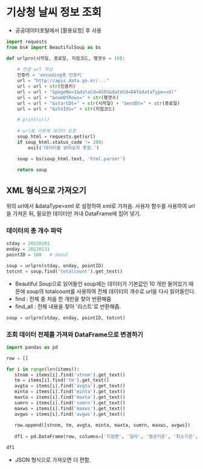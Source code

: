 # 기상청 날씨 정보 조회
- 공공데이터포털에서 [활용요청] 후 사용

```python
import requests
from bs4 import BeautifulSoup as bs
```

```python
def urlprn(시작일, 종료일, 지점코드, 행갯수 = 10):
    
    # 연결 url 작성
    인증키 = 'encoding용 인증키'
    url = "http://apis.data.go.kr/..."
    url = url + str(인증키)
    url = url + "&pageNo=1&dataCd=ASOS&dateCd=DAY&dataType=xml"
    url = url + "&numOfRows=" + str(행갯수)
    url = url + "&startDt=" + str(시작일) + "&endDt=" + str(종료일)
    url = url + "&stnIds=" + str(지점코드)

    # print(url)
    
    # url을 이용해 데이터 요청
    soup_html = requests.get(url)
    if soup_html.status_code != 200:
        exit('데이터를 받아오지 못함.')

    soup = bs(soup_html.text, 'html.parser')
    
    return soup
```


## XML 형식으로 가져오기

위의 url에서 &dataType=xml 로 설정하여 xml로 가져옴.
사용자 함수를 사용하여 url을 가져온 뒤, 필요한 데이터만 꺼내 DataFrame에 집어 넣기.

### 데이터의 총 개수 파악
```python
stday = 20220101
enday = 20220131
pointID = 108   # Seoul

soup = urlprn(stday, enday, pointID)
totcnt = soup.find('totalcount').get_text()
```

- Beautiful Soup으로 읽어들인 soup에는 데이터가 기본값인 10 개만 들어있기 때문에 soup의 totalcount를 사용하여 전체 데이터의 개수로 url을 다시 읽어들인다.
- find  :   전체 중 처음 한 개만을 찾아 반환해줌
- find_all  :  전체 내용을 찾아 '리스트'로 반환해줌.
    
```python
soup = urlprn(stday, enday, pointID, totcnt)
```

### 조회 데이터 전체를 가져와 DataFrame으로 변경하기
 ```python
import pandas as pd
```
    
 ```python
row = [] 

for i in range(len(items)):
    stnnm = items[i].find('stnnm').get_text()
    tm = items[i].find('tm').get_text()
    avgta = items[i].find('avgta').get_text()
    minta = items[i].find('minta').get_text()
    maxta = items[i].find('maxta').get_text()
    sumrn = items[i].find('sumrn').get_text()
    maxws = items[i].find('maxws').get_text()
    avgws = items[i].find('avgws').get_text()
    
    row.append([stnnm, tm, avgta, minta, maxta, sumrn, maxws, avgws])
        
    df1 = pd.DataFrame(row, columns=['지점명', '일자', '평균기온', '최소기온', '최대기온', '일강수량', '최대풍속', '최소풍속'])

df1
```
- JSON 형식으로 가져오면 더 편함.